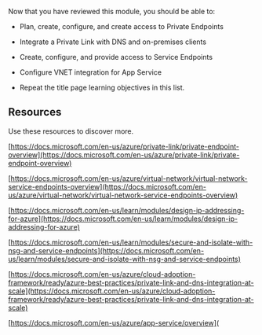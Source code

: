 

 

Now that you have reviewed this module, you should be able to:

- Plan, create, configure, and create access to Private Endpoints

- Integrate a Private Link with DNS and on-premises clients

- Create, configure, and provide access to Service Endpoints

- Configure VNET integration for App Service

- Repeat the title page learning objectives in this list.

## Resources

Use these resources to discover more.

[https://docs.microsoft.com/en-us/azure/private-link/private-endpoint-overview](https://docs.microsoft.com/en-us/azure/private-link/private-endpoint-overview)

[https://docs.microsoft.com/en-us/azure/virtual-network/virtual-network-service-endpoints-overview](https://docs.microsoft.com/en-us/azure/virtual-network/virtual-network-service-endpoints-overview)

[https://docs.microsoft.com/en-us/learn/modules/design-ip-addressing-for-azure](https://docs.microsoft.com/en-us/learn/modules/design-ip-addressing-for-azure)

[https://docs.microsoft.com/en-us/learn/modules/secure-and-isolate-with-nsg-and-service-endpoints](https://docs.microsoft.com/en-us/learn/modules/secure-and-isolate-with-nsg-and-service-endpoints)

[https://docs.microsoft.com/en-us/azure/cloud-adoption-framework/ready/azure-best-practices/private-link-and-dns-integration-at-scale](https://docs.microsoft.com/en-us/azure/cloud-adoption-framework/ready/azure-best-practices/private-link-and-dns-integration-at-scale)

[https://docs.microsoft.com/en-us/azure/app-service/overview](